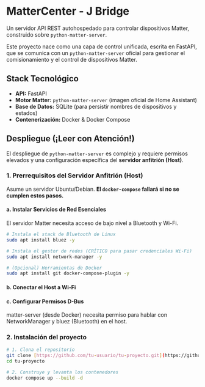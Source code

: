 # MatterCenter - J Bridge

Un servidor API REST autohospedado para controlar dispositivos Matter, construido sobre `python-matter-server`.

Este proyecto nace como una capa de control unificada, escrita en FastAPI, que se comunica con un `python-matter-server` oficial para gestionar el comisionamiento y el control de dispositivos Matter.

## Stack Tecnológico

* **API:** FastAPI
* **Motor Matter:** `python-matter-server` (imagen oficial de Home Assistant)
* **Base de Datos:** SQLite (para persistir nombres de dispositivos y estados)
* **Contenerización:** Docker & Docker Compose

## Despliegue (¡Leer con Atención!)

El despliegue de `python-matter-server` es complejo y requiere permisos elevados y una configuración específica del **servidor anfitrión (Host)**.

### 1. Prerrequisitos del Servidor Anfitrión (Host)

Asume un servidor Ubuntu/Debian. **El `docker-compose` fallará si no se cumplen estos pasos.**

#### a. Instalar Servicios de Red Esenciales

El servidor Matter necesita acceso de bajo nivel a Bluetooth y Wi-Fi.

```bash
# Instala el stack de Bluetooth de Linux
sudo apt install bluez -y

# Instala el gestor de redes (CRÍTICO para pasar credenciales Wi-Fi)
sudo apt install network-manager -y

# (Opcional) Herramientas de Docker
sudo apt install git docker-compose-plugin -y
```
#### b. Conectar el Host a Wi-Fi

#### c. Configurar Permisos D-Bus

matter-server (desde Docker) necesita permiso para hablar con NetworkManager y bluez (Bluetooth) en el host.

### 2. Instalación del proyecto

```bash
# 1. Clona el repositorio
git clone [https://github.com/tu-usuario/tu-proyecto.git](https://github.com/tu-usuario/tu-proyecto.git)
cd tu-proyecto

# 2. Construye y levanta los contenedores
docker compose up --build -d
```
